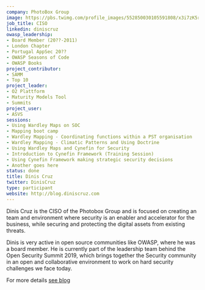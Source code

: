 ```yaml
---
company: PhotoBox Group
image: https://pbs.twimg.com/profile_images/552850030105591808/x3i7zK5r_400x400.jpeg
job_title: CISO
linkedin: diniscruz
owasp_leadership:
- Board Member (20??-2011)
- London Chapter
- Portugal AppSec 20??
- OWASP Seasons of Code
- OWASP Books
project_contributor:
- SAMM
- Top 10
project_leader:
- O2 Plattform
- Maturity Models Tool
- Summits
project_user:
- ASVS
sessions:
- Using Wardley Maps on SOC
- Mapping boot camp
- Wardley Mapping - Coordinating functions within a PST organisation
- Wardley Mapping - Climatic Patterns and Using Doctrine
- Using Wardley Maps and Cynefin for Security
- Introduction to Cynefin Framework (Training Session)
- Using Cynefin Framework making strategic security decisions
- Another goes here
status: done
title: Dinis Cruz
twitter: DinisCruz
type: participant
website: http://blog.diniscruz.com
---
```


Dinis Cruz is the CISO of the Photobox Group and is focused on creating an team and environment where security is an enabler and accelerator for the business, while securing and protecting the digital assets from existing threats.

Dinis is very active in open source communities like OWASP, where he was a board member. He is currently part of the leadership team behind the Open Security Summit 2019, which brings together the Security community in an open and collaborative environment to work on hard security challenges we face today.

For more details [see blog](http://blog.diniscruz.com/)